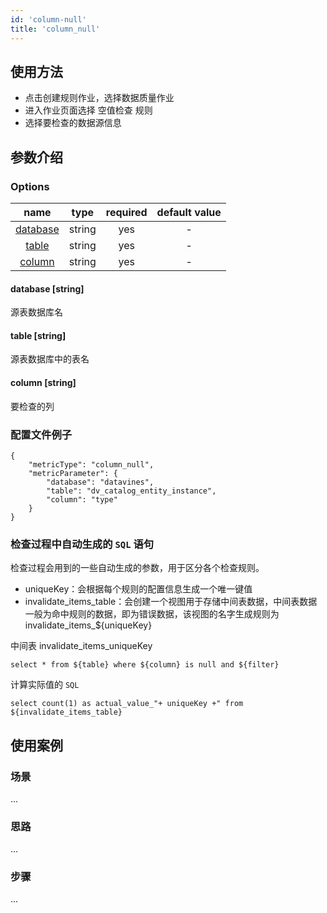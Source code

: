 ```yaml
---
id: 'column-null'
title: 'column_null'
---
```

## 使用方法
- 点击创建规则作业，选择数据质量作业
- 进入作业页面选择 空值检查 规则
- 选择要检查的数据源信息

## 参数介绍
### Options

|             name             |  type  |  required  | default value |
|:----------------------------:|:------:|:----------:|:-------------:|
| [database](#database-string) | string |    yes     |       -       |
|    [table](#table-string)    | string |    yes     |       -       |
|   [column](#column-string)   | string |    yes     |       -       |

#### database [string]
源表数据库名
#### table [string]
源表数据库中的表名
#### column [string]
要检查的列

### 配置文件例子
```
{
    "metricType": "column_null",
    "metricParameter": {
        "database": "datavines",
        "table": "dv_catalog_entity_instance",
        "column": "type"
    }
}
```

### 检查过程中自动生成的 `SQL` 语句

检查过程会用到的一些自动生成的参数，用于区分各个检查规则。
- uniqueKey：会根据每个规则的配置信息生成一个唯一键值
- invalidate_items_table：会创建一个视图用于存储中间表数据，中间表数据一般为命中规则的数据，即为错误数据，该视图的名字生成规则为 invalidate_items_${uniqueKey}

中间表 invalidate_items_uniqueKey
```
select * from ${table} where ${column} is null and ${filter}
```
计算实际值的 `SQL` 
```
select count(1) as actual_value_"+ uniqueKey +" from ${invalidate_items_table}
```

## 使用案例

### 场景
...

### 思路
...

### 步骤
...